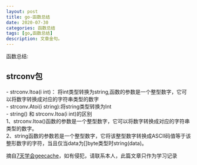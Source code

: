 ```yaml
---
layout: post
title: go-函数总结
date: 2020-07-30
categories: 函数总结
tags: [go,函数总结]
description: 文章金句。
---
```

函数总结:
<h2>strconv包</h2>
- strconv.Itoa(i int)： 将int类型转换为string,函数的参数是一个整型数字，它可以将数字转换成对应的字符串类型的数字 <br>
- strconv.Atoi(i string):将string类型转换为Int <br>
- string() 和 strconv.Itoa(i int)的区别 <br>
 1、strconv.Itoa()函数的参数是一个整型数字，它可以将数字转换成对应的字符串类型的数字。<br>
 2、string函数的参数若是一个整型数字，它将该整型数字转换成ASCII码值等于该整形数字的字符，当且仅当data为[]byte类型时string(data)。<br>


摘自[7天学会geecache](https://geektutu.com/post/geecache.html)，如有侵犯，请联系本人，此篇文章只作为学习记录






